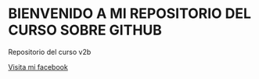 # BIENVENIDO A MI REPOSITORIO DEL CURSO SOBRE GITHUB 

Repositorio del curso v2b

[Visita mi facebook ](http://https://www.facebook.com/profile.php?id=100016950457594)
